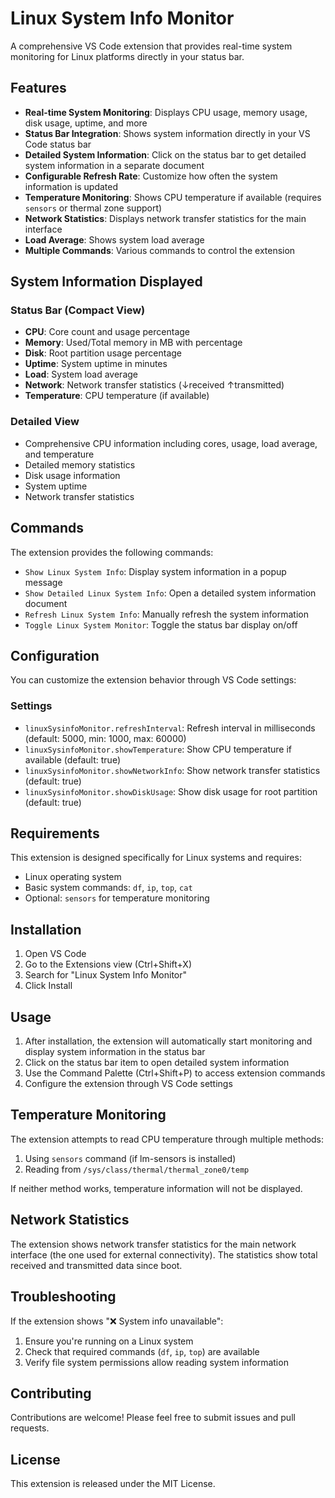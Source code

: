 # Linux System Info Monitor

A comprehensive VS Code extension that provides real-time system monitoring for Linux platforms directly in your status bar.

## Features

- **Real-time System Monitoring**: Displays CPU usage, memory usage, disk usage, uptime, and more
- **Status Bar Integration**: Shows system information directly in your VS Code status bar
- **Detailed System Information**: Click on the status bar to get detailed system information in a separate document
- **Configurable Refresh Rate**: Customize how often the system information is updated
- **Temperature Monitoring**: Shows CPU temperature if available (requires `sensors` or thermal zone support)
- **Network Statistics**: Displays network transfer statistics for the main interface
- **Load Average**: Shows system load average
- **Multiple Commands**: Various commands to control the extension

## System Information Displayed

### Status Bar (Compact View)
- **CPU**: Core count and usage percentage
- **Memory**: Used/Total memory in MB with percentage
- **Disk**: Root partition usage percentage
- **Uptime**: System uptime in minutes
- **Load**: System load average
- **Network**: Network transfer statistics (↓received ↑transmitted)
- **Temperature**: CPU temperature (if available)

### Detailed View
- Comprehensive CPU information including cores, usage, load average, and temperature
- Detailed memory statistics
- Disk usage information
- System uptime
- Network transfer statistics

## Commands

The extension provides the following commands:

- `Show Linux System Info`: Display system information in a popup message
- `Show Detailed Linux System Info`: Open a detailed system information document
- `Refresh Linux System Info`: Manually refresh the system information
- `Toggle Linux System Monitor`: Toggle the status bar display on/off

## Configuration

You can customize the extension behavior through VS Code settings:

### Settings

- `linuxSysinfoMonitor.refreshInterval`: Refresh interval in milliseconds (default: 5000, min: 1000, max: 60000)
- `linuxSysinfoMonitor.showTemperature`: Show CPU temperature if available (default: true)
- `linuxSysinfoMonitor.showNetworkInfo`: Show network transfer statistics (default: true)
- `linuxSysinfoMonitor.showDiskUsage`: Show disk usage for root partition (default: true)

## Requirements

This extension is designed specifically for Linux systems and requires:

- Linux operating system
- Basic system commands: `df`, `ip`, `top`, `cat`
- Optional: `sensors` for temperature monitoring

## Installation

1. Open VS Code
2. Go to the Extensions view (Ctrl+Shift+X)
3. Search for "Linux System Info Monitor"
4. Click Install

## Usage

1. After installation, the extension will automatically start monitoring and display system information in the status bar
2. Click on the status bar item to open detailed system information
3. Use the Command Palette (Ctrl+Shift+P) to access extension commands
4. Configure the extension through VS Code settings

## Temperature Monitoring

The extension attempts to read CPU temperature through multiple methods:
1. Using `sensors` command (if lm-sensors is installed)
2. Reading from `/sys/class/thermal/thermal_zone0/temp`

If neither method works, temperature information will not be displayed.

## Network Statistics

The extension shows network transfer statistics for the main network interface (the one used for external connectivity). The statistics show total received and transmitted data since boot.

## Troubleshooting

If the extension shows "❌ System info unavailable":
1. Ensure you're running on a Linux system
2. Check that required commands (`df`, `ip`, `top`) are available
3. Verify file system permissions allow reading system information

## Contributing

Contributions are welcome! Please feel free to submit issues and pull requests.

## License

This extension is released under the MIT License.
